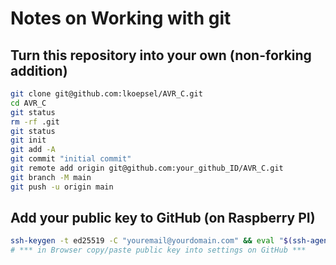 # Notes on Working with git

## Turn this repository into your own (non-forking addition)
```bash
git clone git@github.com:lkoepsel/AVR_C.git
cd AVR_C
git status
rm -rf .git
git status
git init
git add -A
git commit "initial commit"
git remote add origin git@github.com:your_github_ID/AVR_C.git
git branch -M main
git push -u origin main
```

## Add your public key to GitHub (on Raspberry PI)
```bash
ssh-keygen -t ed25519 -C "youremail@yourdomain.com" && eval "$(ssh-agent -s)" && ssh-add ~/.ssh/id_ed25519 && cat ~/.ssh/id_ed25519.pub
# *** in Browser copy/paste public key into settings on GitHub ***
```
